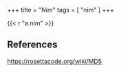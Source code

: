 +++
title = "Nim"
tags = [ "nim" ]
+++

{{< r "a.nim" >}}

## References

<https://rosettacode.org/wiki/MD5>
